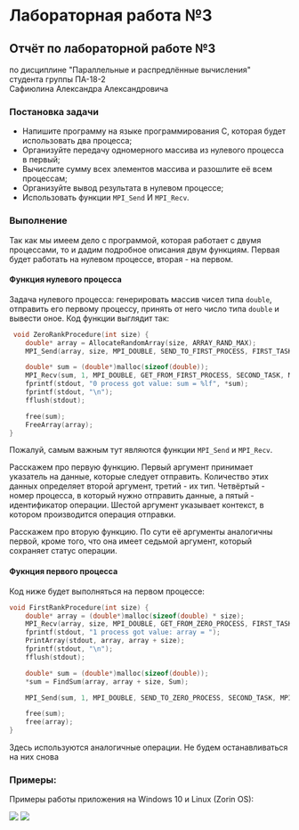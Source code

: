 # Лабораторная работа №3

## Отчёт по лабораторной работе №3

по дисциплине "Параллельные и распредлённые вычисления"  
студента группы ПА-18-2  
Сафиюлина Александра Александровича

### Постановка задачи

* Напишите программу на языке программирования С, которая будет использовать два процесса;
* Организуйте передачу одномерного массива из нулевого процесса в первый;
* Вычислите сумму всех элементов массива и разошлите её всем процессам;
* Организуйте вывод результата в нулевом процессе;
* Использовать функции `MPI_Send` И `MPI_Recv`.

### Выполнение

Так как мы имеем дело с программой, которая работает с двумя 
процессами, то и дадим подробное описания двум функциям. Первая 
будет работать на нулевом процессе, вторая - на первом.

#### Функция нулевого процесса

Задача нулевого процесса: генерировать массив чисел типа `double`,
отправить его первому процессу, принять от него число типа `double`
и вывести оное. Код функции выглядит так:

```C
 void ZeroRankProcedure(int size) {
	double* array = AllocateRandomArray(size, ARRAY_RAND_MAX);
	MPI_Send(array, size, MPI_DOUBLE, SEND_TO_FIRST_PROCESS, FIRST_TASK, MPI_COMM_WORLD);

	double* sum = (double*)malloc(sizeof(double));
	MPI_Recv(sum, 1, MPI_DOUBLE, GET_FROM_FIRST_PROCESS, SECOND_TASK, MPI_COMM_WORLD, MPI_STATUS_IGNORE);
	fprintf(stdout, "0 process got value: sum = %lf", *sum);
	fprintf(stdout, "\n");
	fflush(stdout);

	free(sum);
	FreeArray(array);
}
```

Пожалуй, самым важным тут являются функции `MPI_Send` и 
`MPI_Recv`. 

Расскажем про первую функцию. Первый аргумент принимает 
указатель на данные, 
которые следует отправить. Количество этих данных определяет 
второй аргумент, третий - их тип. Четвёртый - номер процесса, в 
который нужно отправить данные, а пятый - идентификатор операции. 
Шестой аргумент указывает контекст, в котором производится 
операция отправки.

Расскажем про вторую функцию. По сути её аргументы аналогичны 
первой, кроме того, что она имеет седьмой аргумент, который 
сохраняет статус операции.

#### Фукнция первого процесса

Код ниже будет выполняться на первом процессе:

```C
void FirstRankProcedure(int size) {
	double* array = (double*)malloc(sizeof(double) * size);
	MPI_Recv(array, size, MPI_DOUBLE, GET_FROM_ZERO_PROCESS, FIRST_TASK, MPI_COMM_WORLD, MPI_STATUS_IGNORE);
	fprintf(stdout, "1 process got value: array = ");
	PrintArray(stdout, array, array + size);
	fprintf(stdout, "\n");
	fflush(stdout);

	double* sum = (double*)malloc(sizeof(double));
	*sum = FindSum(array, array + size, Sum);

	MPI_Send(sum, 1, MPI_DOUBLE, SEND_TO_ZERO_PROCESS, SECOND_TASK, MPI_COMM_WORLD);

	free(sum);
	free(array);
}
```

Здесь используются аналогичные операции. Не будем 
останавливаться на них снова

### Примеры:

Примеры работы приложения на Windows 10 и Linux (Zorin OS):

![][windows-example]
![][linux-example]

[windows-example]: img/windows-example.png
[linux-example]: img/linux-example.png
